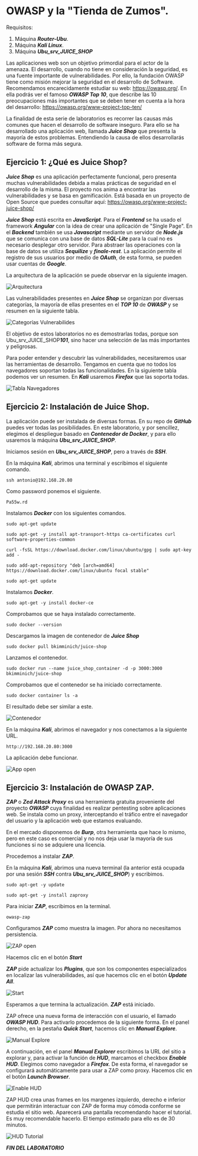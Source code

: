 # OWASP y la "Tienda de Zumos".
   
      

Requisitos:
1. Máquina ***Router-Ubu***.
2. Máquina ***Kali Linux***.
3. Máquina ***Ubu_srv_JUICE_SHOP***


Las aplicaciones web son un objetivo primordial para el actor de la amenaza. El desarrollo, cuando no tiene en consideración la seguridad, es una fuente importante de vulnerabilidades. Por ello, la fundación OWASP tiene como misión mejorar la seguridad en el desarrollo de Software. Recomendamos encarecidamente estudiar su web: https://owasp.org/. En ella podrás ver el famoso ***OWASP Top 10***, que describe las 10 preocupaciones más importantes que se deben tener en cuenta a la hora del desarrollo: https://owasp.org/www-project-top-ten/

La finalidad de esta serie de laboratorios es recorrer las causas más comunes que hacen el desarrollo de software inseguro. Para ello se ha desarrollado una aplicación web, llamada ***Juice Shop*** que presenta la mayoría de estos problemas. Entendiendo la causa de ellos desarrollarás software de forma más segura.

## Ejercicio 1: ¿Qué es Juice Shop?

***Juice Shop*** es una aplicación perfectamente funcional, pero presenta muchas vulnerabilidades debida a malas prácticas de seguridad en el desarrollo de la misma. El proyecto nos anima a encontrar las vulnerabilidades y se basa en gamificación. Está basada en un proyecto de Open Source que puedes consultar aquí: https://owasp.org/www-project-juice-shop/

***Juice Shop*** está escrita en ***JavaScript***. Para el ***Frontend*** se ha usado el framework ***Angular***  con la idea de crear una aplicación de "Single Page". En el ***Backend*** también se usa ***Javascript*** mediante un servidor de ***Node.js*** que se comunica con una base de datos ***SQL-Lite*** para la cual no es necesario desplegar otro servidor. Para abstraer las operaciones con la base de datos se utiliza ***Sequilize*** y ***finale-rest***. La aplicación permite el registro de sus usuarios por medio de ***OAuth***, de esta forma, se pueden usar cuentas de ***Google***.

La arquitectura de la aplicación se puede observar en la siguiente imagen.

![Arquitectura](../img/lab-25-A/202210031842.png)

Las vulnerabilidades presentes en ***Juice Shop*** se organizan por diversas categorías, la mayoría de ellas presentes en el ***TOP 10*** de ***OWASP*** y se resumen en la siguiente tabla.

![Categorías Vulnerabilides](../img/lab-25-A/202210031935.png)

El objetivo de estos laboratorios no es demostrarlas todas, porque son Ubu_srv_JUICE_SHOP***101***, sino hacer una selección de las más importantes y peligrosas.

Para poder entender y descubrir las vulnerabilidades, necesitaremos usar las herramientas de desarrollo. Tengamos en cuenta que no todos los navegadores soportan todas las funcionalidades. En la siguiente tabla podemos ver un resumen. En ***Kali*** usaremos ***Firefox*** que las soporta todas.

![Tabla Navegadores](../img/lab-25-A/202210031939.png)


## Ejercicio 2: Instalación de Juice Shop.

La aplicación puede ser instalada de diversas formas. En su repo de ***GitHub*** puedes ver todas las posibilidades. En este laboratorio, y por sencillez, elegimos el despliegue basado en ***Contenedor de Docker***, y para ello usaremos la máquina ***Ubu_srv_JUICE_SHOP***.

Iniciamos sesión en ***Ubu_srv_JUICE_SHOP***, pero a través de ***SSH***. 

En la máquina ***Kali***, abrimos una terminal y escribimos el siguiente comando.
```
ssh antonio@192.168.20.80
```

Como password ponemos el siguiente.
```
Pa55w.rd
```


Instalamos ***Docker*** con los siguientes comandos.
```
sudo apt-get update
```

```
sudo apt-get -y install apt-transport-https ca-certificates curl software-properties-common
```

```
curl -fsSL https://download.docker.com/linux/ubuntu/gpg | sudo apt-key add -
```

```
sudo add-apt-repository "deb [arch=amd64] https://download.docker.com/linux/ubuntu focal stable"
```

```
sudo apt-get update
```

Instalamos ***Docker***.
```
sudo apt-get -y install docker-ce
```

Comprobamos que se haya instalado correctamente.
```
sudo docker --version
```

Descargamos la imagen de contenedor de ***Juice Shop***
```
sudo docker pull bkimminich/juice-shop
```

Lanzamos el contenedor.
```
sudo docker run --name juice_shop_container -d -p 3000:3000 bkimminich/juice-shop
```

Comprobamos que el contenedor se ha iniciado correctamente.
```
sudo docker container ls -a
```

El resultado debe ser similar a este.

![Contenedor](../img/lab-25-A/202210031926.png)

En la máquina ***Kali***, abrimos el navegador y nos conectamos a la siguiente URL.
```
http://192.168.20.80:3000
```

La aplicación debe funcionar.

![App open](../img/lab-25-A/202210031928.png)


## Ejercicio 3: Instalación de OWASP ZAP.

***ZAP*** o ***Zed Attack Proxy*** es una herramienta gratuita proveniente del proyecto ***OWASP*** cuya finalidad es realizar pentesting sobre aplicaciones web. Se instala como un proxy, interceptando el tráfico entre el navegador del usuario y la aplicación web que estamos evaluando.

En el mercado disponemos de ***Burp***, otra herramienta que hace lo mismo, pero en este caso es comercial y no nos deja usar la mayoría de sus funciones si no se adquiere una licencia.

Procedemos a instalar ***ZAP***.

En la máquina ***Kali***, abrimos una nueva terminal (la anterior está ocupada por una sesión ***SSH*** contra ***Ubu_srv_JUICE_SHOP***) y escribimos.
```
sudo apt-get -y update
```
```
sudo apt-get -y install zaproxy
```

Para iniciar ***ZAP***, escribimos en la terminal.
```
owasp-zap
```

Configuramos ***ZAP*** como muestra la imagen. Por ahora no necesitamos persistencia.

![ZAP open](../img/lab-25-A/202210032006.png)

Hacemos clic en el botón ***Start***

***ZAP*** pide actualizar los ***Plugins***, que son los componentes especializados en localizar las vulnerabilidades, así que hacemos clic en el botón ***Update All***.

![Start](../img/lab-25-A/202210032010.png)

Esperamos a que termina la actualización. ***ZAP*** está iniciado. 

ZAP ofrece una nueva forma de interacción con el usuario, el llamado ***OWASP HUD***. Para activarlo procedemos de la siguiente forma. En el panel derecho, en la pestaña ***Quick Start***, hacemos clic en ***Manual Explore***.

![Manual Explore](../img/lab-25-A/202211222002.png)

A continuación, en el panel ***Manual Explorer*** escribimos la URL del sitio a explorar y, para activar la función de ***HUD***, marcamos el checkbox ***Enable HUD***. Elegimos como navegador a ***Firefox***. De esta forma, el navegador se configurará automáticamente para usar a ZAP como proxy. Hacemos clic en el botón ***Launch Browser***.

![Enable HUD](../img/lab-25-A/202211222008.png)

ZAP HUD crea unas frames en los margenes izquierdo, derecho e inferior que permitirán interactuar con ZAP de forma muy cómoda conforme se estudia el sitio web. Aparecerá una pantalla recomendando hacer el tutorial. Es muy recomendable hacerlo. El tiempo estimado para ello es de 30 minutos.

![HUD Tutorial](../img/lab-25-A/202211222011.png)


***FIN DEL LABORATORIO***